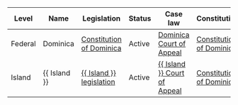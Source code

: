| Level | Name | Legislation | Status | Case law | Constitution |
|---|---|---|---|---|---|
| Federal | Dominica | [Constitution of Dominica](https://dominica.gov.dm/wp-content/uploads/2018/04/Constitution-of-Dominica.pdf) | Active | [Dominica Court of Appeal](https://dominicacourtofappeal.org/) | [Constitution of Dominica](https://dominica.gov.dm/wp-content/uploads/2018/04/Constitution-of-Dominica.pdf) |
| Island | {{ Island }} | [ {{ Island }} legislation](https://dominica.gov.dm/wp-content/uploads/2018/04/Constitution-of-Dominica.pdf) | Active | [ {{ Island }} Court of Appeal](https://dominicacourtofappeal.org/) | [Constitution of Dominica](https://dominica.gov.dm/wp-content/uploads/2018/04/Constitution-of-Dominica.pdf) |